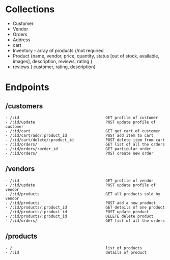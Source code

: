 # Collections

- Customer
- Vendor
- Orders
- Address
- cart
- Inventory - array of products //not required
- Product {name, vendor, price, quantity, status [out of stock, available, images], description, reviews, rating }
- reviews { customer, rating, description}

# Endpoints

## /customers

    - /:id                                      GET profile of customer
    - /:id/update                               POST update profile of customer
    - /:id/cart                                 GET get cart of customer
    - /:id/cart/add/:product_id                 POST add item to cart
    - /:id/cart/delete/:product_id              POST delete item from cart
    - /:id/orders/                              GET list of all the orders
    - /:id/orders/:order_id                     GET particular order
    - /:id/orders/                              POST create new order

## /vendors

    - /:id                                      GET profile of vendor
    - /:id/update                               POST update profile of vendor
    - /:id/products                             GET all products sold by vendor
    - /:id/products                             POST add a new product
    - /:id/products/:product_id                 GET details of one product
    - /:id/products/:product_id                 POST update product
    - /:id/products/:product_id                 DELETE delete product
    - /:id/orders/                              GET list of all the orders

## /products

    - /                                         list of products
    - /:id                                      details of product
